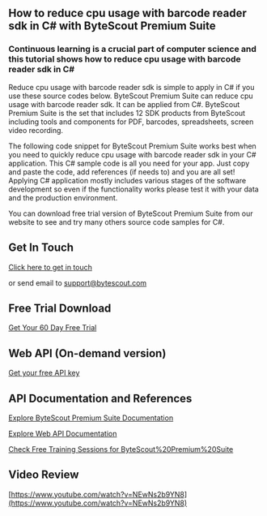 ## How to reduce cpu usage with barcode reader sdk in C# with ByteScout Premium Suite

### Continuous learning is a crucial part of computer science and this tutorial shows how to reduce cpu usage with barcode reader sdk in C#

Reduce cpu usage with barcode reader sdk is simple to apply in C# if you use these source codes below. ByteScout Premium Suite can reduce cpu usage with barcode reader sdk. It can be applied from C#. ByteScout Premium Suite is the set that includes 12 SDK products from ByteScout including tools and components for PDF, barcodes, spreadsheets, screen video recording.

The following code snippet for ByteScout Premium Suite works best when you need to quickly reduce cpu usage with barcode reader sdk in your C# application. This C# sample code is all you need for your app. Just copy and paste the code, add references (if needs to) and you are all set! Applying C# application mostly includes various stages of the software development so even if the functionality works please test it with your data and the production environment.

You can download free trial version of ByteScout Premium Suite from our website to see and try many others source code samples for C#.

## Get In Touch

[Click here to get in touch](https://bytescout.zendesk.com/hc/en-us/requests/new?subject=ByteScout%20Premium%20Suite%20Question)

or send email to [support@bytescout.com](mailto:support@bytescout.com?subject=ByteScout%20Premium%20Suite%20Question) 

## Free Trial Download

[Get Your 60 Day Free Trial](https://bytescout.com/download/web-installer?utm_source=github-readme)

## Web API (On-demand version)

[Get your free API key](https://pdf.co/documentation/api?utm_source=github-readme)

## API Documentation and References

[Explore ByteScout Premium Suite Documentation](https://bytescout.com/documentation/index.html?utm_source=github-readme)

[Explore Web API Documentation](https://pdf.co/documentation/api?utm_source=github-readme)

[Check Free Training Sessions for ByteScout%20Premium%20Suite](https://academy.bytescout.com/)

## Video Review

[https://www.youtube.com/watch?v=NEwNs2b9YN8](https://www.youtube.com/watch?v=NEwNs2b9YN8)
